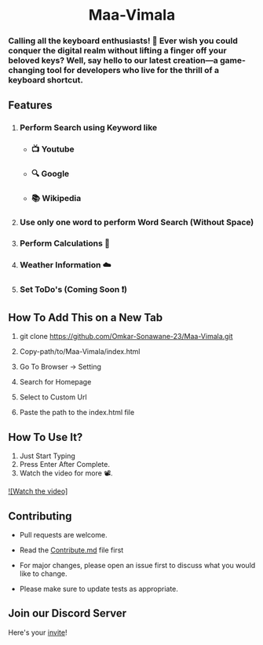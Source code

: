 <h2 align="center" style="font-size: 30px;"> Maa-Vimala </h2>

### Calling all the keyboard enthusiasts! 🚀 Ever wish you could conquer the digital realm without lifting a finger off your beloved keys? Well, say hello to our latest creation—a game-changing tool for developers who live for the thrill of a keyboard shortcut.

## Features

1. ### Perform Search using Keyword like
    - ### 📺 Youtube
    - ### 🔍 Google
    - ### 📚 Wikipedia

2. ### Use only one word to perform Word Search (Without Space)
3. ### Perform Calculations 🧮
5. ### Weather Information ☁️
4. ### Set ToDo's (Coming Soon ❗)

## How To Add This on a New Tab

1. git clone https://github.com/Omkar-Sonawane-23/Maa-Vimala.git

2. Copy-path/to/Maa-Vimala/index.html
3. Go To Browser -> Setting
4. Search for Homepage
5. Select to Custom Url
6. Paste the path to the index.html file

## How To Use It?

1. Just Start Typing
2. Press Enter After Complete.
3. Watch the video for more 📽️.

[![Watch the video]](https://github.com/Web403/Maa-Vimala/assets/130058150/06f7bc4e-fbb0-418c-b080-1b4b05c97d1b)

## Contributing

- Pull requests are welcome.

- Read the [Contribute.md](https://github.com/Omkar-Sonawane-23/Maa-Vimala/blob/main/Contribute.md) file first
- For major changes, please open an issue first to discuss what you would like to change.
- Please make sure to update tests as appropriate.

    
## Join our Discord Server
Here's your [invite](https://discord.gg/uD7x8Mah)!

